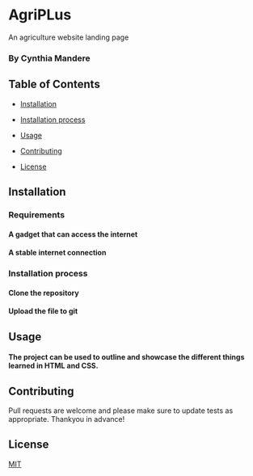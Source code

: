 # AgriPLus
An agriculture website landing page
### By Cynthia Mandere
## Table of Contents
- [Installation](##Installation)

- [Installation process](##Installation )

- [Usage](##Usage)

- [Contributing](##Contributing)

- [License](##License)


## Installation
### Requirements
#### A gadget that can access the internet
#### A stable internet connection

### Installation process
#### Clone the repository
#### Upload the file to git


## Usage

#### The project can be used to outline and showcase the different things learned in HTML and CSS.
#### 

## Contributing
Pull requests are welcome and please make sure to update tests as appropriate. Thankyou in advance!


## License
[MIT](https://choosealicense.com/licenses/mit/)

